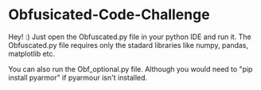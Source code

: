 # Obfusicated-Code-Challenge
Hey! :)
Just open the Obfuscated.py file in your python IDE and run it. 
The  Obfuscated.py file requires only the stadard libraries like numpy, pandas, matplotlib etc.

You can also run the Obf_optional.py file.
Although you would need to "pip install pyarmor" if pyarmour isn't installed.

